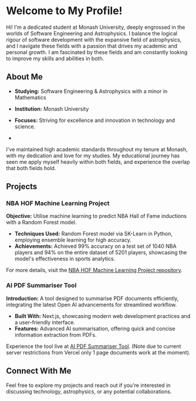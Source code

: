 # Welcome to My Profile!

Hi! I'm a dedicated student at Monash University, deeply engrossed in the worlds of Software Engineering and Astrophysics. I balance the logical rigour of software development with the expansive field of astrophysics, and I navigate these fields with a passion that drives my academic and personal growth. I am fascinated by these fields and am constantly looking to improve my skills and abilities in both.

## About Me

- **Studying:** Software Engineering & Astrophysics with a minor in Mathematics
- **Institution:** Monash University
- **Focuses:** Striving for excellence and innovation in technology and science.

- 
I've maintained high academic standards throughout my tenure at Monash, with my dedication and love for my studies. My educational journey has seen me apply myself heavily within both fields, and experience the overlap that both fields hold.

## Projects

### NBA HOF Machine Learning Project

**Objective:** Utilise machine learning to predict NBA Hall of Fame inductions with a Random Forest model.

- **Techniques Used:** Random Forest model via SK-Learn in Python, employing ensemble learning for high accuracy.
- **Achievements:** Achieved 99% accuracy on a test set of 1040 NBA players and 94% on the entire dataset of 5201 players, showcasing the model's effectiveness in sports analytics.

For more details, visit the [NBA HOF Machine Learning Project repository](https://github.com/yourusername/nba-hof-project).

### AI PDF Summariser Tool

**Introduction:** A tool designed to summarise PDF documents efficiently, integrating the latest Open AI advancements for streamlined workflow.

- **Built With:** Next.js, showcasing modern web development practices and a user-friendly interface.
- **Features:** Advanced AI summarisation, offering quick and concise information extraction from PDFs.

Experience the tool live at [AI PDF Summariser Tool](https://ai-summariser-pdf.vercel.app/). (Note due to current server restrictions from Vercel only 1 page documents work at the moment).

## Connect With Me

Feel free to explore my projects and reach out if you're interested in discussing technology, astrophysics, or any potential collaborations.
